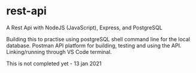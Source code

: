 # rest-api

A Rest Api with NodeJS (JavaScript), Express, and PostgreSQL

Building this to practise using postgreSQL shell command line for the local database.
Postman API platform for building, testing and using the API.
Linking/running through VS Code terminal.

This is not completed yet - 13 jan 2021
